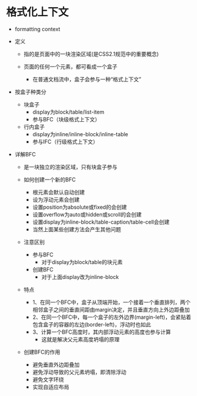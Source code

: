 # 格式化上下文

- formatting context

- 定义
    - 指的是页面中的一块渲染区域(是CSS2.1规范中的重要概念)

    - 页面的任何一个元素，都可看成一个盒子
        - 在普通文档流中，盒子会参与一种“格式上下文”

- 按盒子种类分
    - 块盒子
        - display为block/table/list-item
        - 参与BFC（块级格式上下文）
    - 行内盒子
        - display为inline/inline-block/inline-table
        - 参与IFC（行级格式上下文）

- 详解BFC
    - 是一块独立的渲染区域，只有块盒子参与
    - 如何创建一个新的BFC
        - 根元素会默认自动创建
        - 设为浮动元素会创建
        - 设置position为absolute或fixed的会创建
        - 设置overflow为auto或hidden或scroll的会创建
        - 设置display为inline-block/table-caption/table-cell会创建
        - 当然上面某些创建方法会产生其他问题
    - 注意区别
        - 参与BFC
            - 对于display为block/table的块元素
        - 创建BFC
            - 对于上面display改为inline-block

    - 特点
        - 1、在同一个BFC中，盒子从顶端开始，一个接着一个垂直排列，两个相邻盒子之间的垂直间距由margin决定，并且垂直方向上外边距叠加
        - 2、在同一个BFC中，每一个盒子的左外边界(margin-left)，会紧贴着包含盒子的容器的左边(border-left)，浮动时也如此
        - 3、计算一个BFC高度时，其内部浮动元素的高度也参与计算
            - 这就是解决父元素高度坍塌的原理

    - 创建BFC的作用
        - 避免垂直外边距叠加
        - 避免浮动导致的父元素坍塌，即清除浮动
        - 避免文字环绕
        - 实现自适应布局